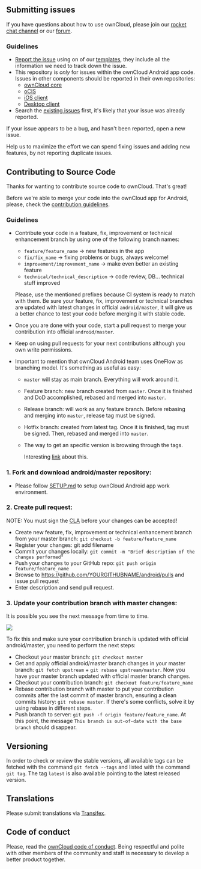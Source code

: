 ## Submitting issues

If you have questions about how to use ownCloud, please join our [rocket chat channel][rocketchat] or our [forum][forum].

### Guidelines
* [Report the issue](https://github.com/owncloud/android/issues/new) using on of our [templates][template], they include all the information we need to track down the issue.
* This repository is *only* for issues within the ownCloud Android app code. Issues in other components should be reported in their own repositories: 
  - [ownCloud core](https://github.com/owncloud/core/issues)
  - [oCIS](https://github.com/owncloud/ocis/issues)
  - [iOS client](https://github.com/owncloud/ios-app/issues)
  - [Desktop client](https://github.com/owncloud/client/issues)
* Search the [existing issues](https://github.com/owncloud/android/issues) first, it's likely that your issue was already reported.

If your issue appears to be a bug, and hasn't been reported, open a new issue.

Help us to maximize the effort we can spend fixing issues and adding new features, by not reporting duplicate issues.

[template]: https://github.com/owncloud/android/tree/master/.github/ISSUE_TEMPLATE
[rocketchat]: https://talk.owncloud.com/channel/mobile
[forum]: https://central.owncloud.org/

## Contributing to Source Code

Thanks for wanting to contribute source code to ownCloud. That's great!

Before we're able to merge your code into the ownCloud app for Android, please, check the [contribution guidelines][contribution].

### Guidelines
* Contribute your code in a feature, fix, improvement or technical enhancement  branch by using  one of the following branch names:

     - ```feature/feature_name``` → new features in the app
     - ```fix/fix_name``` → fixing problems or bugs, always welcome!
     - ```improvement/improvement_name``` → make even better an existing feature
     - ```technical/technical_description```  → code review, DB... technical stuff improved

	Please, use the mentioned prefixes because CI system is ready to match with them. Be sure your feature, fix, improvement or technical branches are updated with latest changes in official `android/master`, it will give us a better chance to test your code before merging it with stable code.
* Once you are done with your code, start a pull request to merge your contribution into official `android/master`.
* Keep on using pull requests for your next contributions although you own write permissions.
* Important to mention that ownCloud Android team uses OneFlow as branching model. It's something as useful as easy:

  * `master` will stay as main branch. Everything will work around it.
  * Feature branch: new branch created from `master`. Once it is finished and DoD accomplished, rebased and merged into `master`.
  * Release branch: will work as any feature branch. Before rebasing and merging into `master`, release tag must be signed.
  * Hotfix branch: created from latest tag. Once it is finished, tag must be signed. Then, rebased and merged into `master`.
  * The way to get an specific version is browsing through the tags.

	Interesting [link](https://www.endoflineblog.com/oneflow-a-git-branching-model-and-workflow) about this.

[contribution]: https://owncloud.com/contribute/

### 1. Fork and download android/master repository:

* Please follow [SETUP.md](https://github.com/owncloud/android/blob/master/SETUP.md) to setup ownCloud Android app work environment.

### 2. Create pull request:

NOTE: You must sign the [CLA](https://cla-assistant.io/owncloud/android) before your changes can be accepted!

* Create new feature, fix, improvement or technical enhancement branch from your master branch: ```git checkout -b feature/feature_name```
* Register your changes: git add filename
* Commit your changes locally: ```git commit -m "Brief description of the changes performed"```
* Push your changes to your GitHub repo: ```git push origin feature/feature_name```
* Browse to https://github.com/YOURGITHUBNAME/android/pulls and issue pull request
* Enter description and send pull request.

### 3. Update your contribution branch with master changes:

It is possible you see the next message from time to time.

<img src="docs_resources/out_of_date_branch.png" />

To fix this and make sure your contribution branch is updated with official android/master, you need to perform the next steps:
* Checkout your master branch: ```git checkout master```
* Get and apply official android/master branch changes in your master branch: ```git fetch upstream``` + ```git rebase upstream/master```. Now you have your master branch updated with official master branch changes.
* Checkout your contribution branch: ```git checkout feature/feature_name```
* Rebase contribution branch with master to put your contribution commits after the last commit of master branch, ensuring a clean commits history: ```git rebase master```. If there's some conflicts, solve it by using rebase in different steps.
* Push branch to server: ```git push -f origin feature/feature_name```. At this point, the message ```This branch is out-of-date with the base branch``` should disappear.

## Versioning

In order to check or review the stable versions, all available tags can be fetched with the command `git fetch --tags` and listed with the command `git tag`. The tag `latest` is also available pointing to the latest released version.

## Translations
Please submit translations via [Transifex][transifex].

[transifex]: https://www.transifex.com/projects/p/owncloud/

## Code of conduct
Please, read the [ownCloud code of conduct]. Being respectful and polite with other members of the community and staff is necessary to develop a better product together.

[ownCloud code of conduct]: https://owncloud.com/contribute/code-of-conduct/
